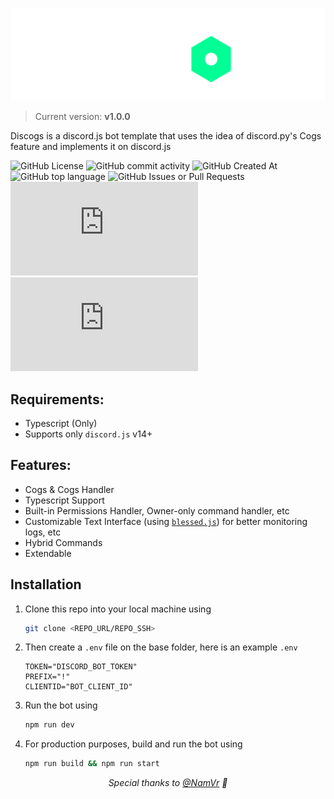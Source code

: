 ![Dis-Cogs](imgs/DisCogsLogo.svg)

> Current version: **v1.0.0**

Discogs is a discord.js bot template that uses the idea of discord.py's Cogs feature and implements it on discord.js

![GitHub License](https://img.shields.io/github/license/Maghish/Dis-Cogs)
![GitHub commit activity](https://img.shields.io/github/commit-activity/t/Maghish/Dis-Cogs?label=total%20commits)
![GitHub Created At](https://img.shields.io/github/created-at/Maghish/Dis-Cogs)
![GitHub top language](https://img.shields.io/github/languages/top/Maghish/Dis-Cogs)
![GitHub Issues or Pull Requests](https://img.shields.io/github/issues/Maghish/Dis-Cogs)
![Node LTS](https://img.shields.io/node/v-lts/discord.js)
![GitHub package.json prod dependency version](https://img.shields.io/github/package-json/dependency-version/Maghish/Dis-Cogs/discord.js)

## Requirements:

- Typescript (Only)
- Supports only `discord.js` v14+

## Features:

- Cogs & Cogs Handler
- Typescript Support
- Built-in Permissions Handler, Owner-only command handler, etc
- Customizable Text Interface (using [`blessed.js`](https://github.com/chjj/blessed)) for better monitoring logs, etc
- Hybrid Commands
- Extendable

## Installation

1. Clone this repo into your local machine using

   ```bash
   git clone <REPO_URL/REPO_SSH>
   ```

2. Then create a `.env` file on the base folder, here is an example `.env`

   ```env
   TOKEN="DISCORD_BOT_TOKEN"
   PREFIX="!"
   CLIENTID="BOT_CLIENT_ID"
   ```

3. Run the bot using
   ```bash
   npm run dev
   ```
4. For production purposes, build and run the bot using
   ```bash
   npm run build && npm run start
   ```

<center>

_Special thanks to [@NamVr](https://github.com/NamVr) 🌟_

</center>
